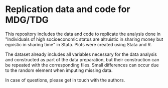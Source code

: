 # Replication data and code for MDG/TDG

This repository includes the data and code to replicate the analysis done in "Individuals of high socioeconomic status are altruistic in sharing money but egoistic in sharing time" in Stata. Plots were created using Stata and R. 

The dataset already includes all variables necessary for the data analysis and constructed as part of the data preparation, but their construction can be repeated with the corresponding files. Small differences can occur due to the random element when imputing missing data. 

In case of questions, please get in touch with the authors. 
